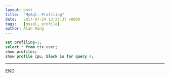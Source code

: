 ```yaml
---
layout: post
title:  "MySql: Profiling"
date:   2017-07-24 13:27:37 +0000
tags:   [mysql, profile]
author: Alan Wang
---
```


```sql
set profiling=1;
select * from ttx_user;
show profiles;
show profile cpu, block io for query 4;
```


---
END
